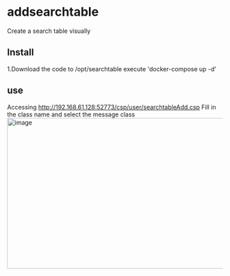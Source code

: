 # addsearchtable
Create a search table visually
## Install
1.Download the code to /opt/searchtable
execute 'docker-compose up -d'

## use
Accessing http://192.168.61.128:52773/csp/user/searchtableAdd.csp
Fill in the class name and select the message class
<img width="553" height="352" alt="image" src="https://github.com/user-attachments/assets/ce2d237f-94f1-45b8-9d0d-5e9d861bad5a" />
